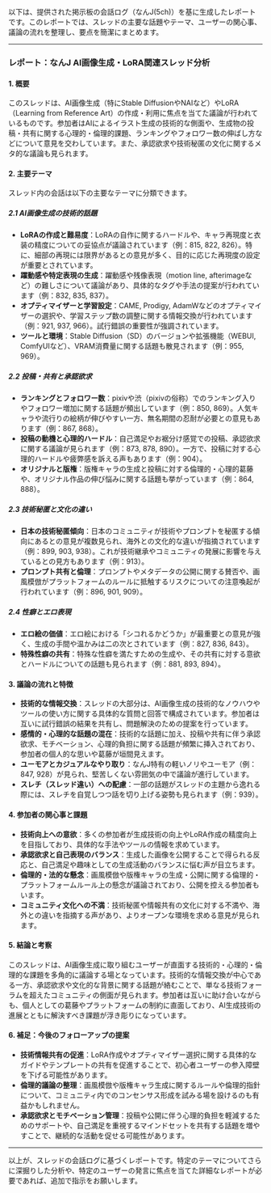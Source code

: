 以下は、提供された掲示板の会話ログ（なんJ(5ch)）を基に生成したレポートです。このレポートでは、スレッドの主要な話題やテーマ、ユーザーの関心事、議論の流れを整理し、要点を簡潔にまとめます。

---

### レポート：なんJ AI画像生成・LoRA関連スレッド分析

#### 1. 概要
このスレッドは、AI画像生成（特にStable DiffusionやNAIなど）やLoRA（Learning from Reference Art）の作成・利用に焦点を当てた議論が行われているものです。参加者はAIによるイラスト生成の技術的な側面や、生成物の投稿・共有に関する心理的・倫理的課題、ランキングやフォロワー数の伸ばし方などについて意見を交わしています。また、承認欲求や技術秘匿の文化に関するメタ的な議論も見られます。

#### 2. 主要テーマ
スレッド内の会話は以下の主要なテーマに分類できます。

##### 2.1 AI画像生成の技術的話題
- **LoRAの作成と難易度**：LoRAの自作に関するハードルや、キャラ再現度と衣装の精度についての妥協点が議論されています（例：815, 822, 826）。特に、細部の再現には限界があるとの意見が多く、目的に応じた再現度の設定が重要とされています。
- **躍動感や特定表現の生成**：躍動感や残像表現（motion line, afterimageなど）の難しさについて議論があり、具体的なタグや手法の提案が行われています（例：832, 835, 837）。
- **オプティマイザーと学習設定**：CAME, Prodigy, AdamWなどのオプティマイザーの選択や、学習ステップ数の調整に関する情報交換が行われています（例：921, 937, 966）。試行錯誤の重要性が強調されています。
- **ツールと環境**：Stable Diffusion（SD）のバージョンや拡張機能（WEBUI, ComfyUIなど）、VRAM消費量に関する話題も散見されます（例：955, 969）。

##### 2.2 投稿・共有と承認欲求
- **ランキングとフォロワー数**：pixivや渋（pixivの俗称）でのランキング入りやフォロワー増加に関する話題が頻出しています（例：850, 869）。人気キャラや流行りの絵柄が伸びやすい一方、無名期間の忍耐が必要との意見もあります（例：867, 868）。
- **投稿の動機と心理的ハードル**：自己満足やお裾分け感覚での投稿、承認欲求に関する議論が見られます（例：873, 878, 890）。一方で、投稿に対する心理的ハードルや疲弊感を訴える声もあります（例：904）。
- **オリジナルと版権**：版権キャラの生成と投稿に対する倫理的・心理的葛藤や、オリジナル作品の伸び悩みに関する話題も挙がっています（例：864, 888）。

##### 2.3 技術秘匿と文化の違い
- **日本の技術秘匿傾向**：日本のコミュニティが技術やプロンプトを秘匿する傾向にあるとの意見が複数見られ、海外との文化的な違いが指摘されています（例：899, 903, 938）。これが技術継承やコミュニティの発展に影響を与えているとの見方もあります（例：913）。
- **プロンプト共有と倫理**：プロンプトやメタデータの公開に関する賛否や、画風模倣がプラットフォームのルールに抵触するリスクについての注意喚起が行われています（例：896, 901, 909）。

##### 2.4 性癖とエロ表現
- **エロ絵の価値**：エロ絵における「シコれるかどうか」が最重要との意見が強く、生成の手間や温かみは二の次とされています（例：827, 836, 843）。
- **特殊性癖の共有**：特殊な性癖を満たすための生成や、その共有に対する意欲とハードルについての話題も見られます（例：881, 893, 894）。

#### 3. 議論の流れと特徴
- **技術的な情報交換**：スレッドの大部分は、AI画像生成の技術的なノウハウやツールの使い方に関する具体的な質問と回答で構成されています。参加者は互いに試行錯誤の結果を共有し、問題解決のための提案を行っています。
- **感情的・心理的な話題の混在**：技術的な話題に加え、投稿や共有に伴う承認欲求、モチベーション、心理的負担に関する話題が頻繁に挿入されており、参加者の個人的な思いや葛藤が垣間見えます。
- **ユーモアとカジュアルなやり取り**：なんJ特有の軽いノリやユーモア（例：847, 928）が見られ、堅苦しくない雰囲気の中で議論が進行しています。
- **スレチ（スレッド違い）への配慮**：一部の話題がスレッドの主題から逸れる際には、スレチを自覚しつつ話を切り上げる姿勢も見られます（例：939）。

#### 4. 参加者の関心事と課題
- **技術向上への意欲**：多くの参加者が生成技術の向上やLoRA作成の精度向上を目指しており、具体的な手法やツールの情報を求めています。
- **承認欲求と自己表現のバランス**：生成した画像を公開することで得られる反応と、自己満足や趣味としての生成活動のバランスに悩む声が目立ちます。
- **倫理的・法的な懸念**：画風模倣や版権キャラの生成・公開に関する倫理的・プラットフォームルール上の懸念が議論されており、公開を控える参加者もいます。
- **コミュニティ文化への不満**：技術秘匿や情報共有の文化に対する不満や、海外との違いを指摘する声があり、よりオープンな環境を求める意見が見られます。

#### 5. 結論と考察
このスレッドは、AI画像生成に取り組むユーザーが直面する技術的・心理的・倫理的な課題を多角的に議論する場となっています。技術的な情報交換が中心である一方、承認欲求や文化的な背景に関する話題が絡むことで、単なる技術フォーラムを超えたコミュニティの側面が見られます。参加者は互いに助け合いながらも、個人としての葛藤やプラットフォームの制約に直面しており、AI生成技術の進展とともに解決すべき課題が浮き彫りになっています。

#### 6. 補足：今後のフォローアップの提案
- **技術情報共有の促進**：LoRA作成やオプティマイザー選択に関する具体的なガイドやテンプレートの共有を促進することで、初心者ユーザーの参入障壁を下げる可能性があります。
- **倫理的議論の整理**：画風模倣や版権キャラ生成に関するルールや倫理的指針について、コミュニティ内でのコンセンサス形成を試みる場を設けるのも有益かもしれません。
- **承認欲求とモチベーション管理**：投稿や公開に伴う心理的負担を軽減するためのサポートや、自己満足を重視するマインドセットを共有する話題を増やすことで、継続的な活動を促せる可能性があります。

---

以上が、スレッドの会話ログに基づくレポートです。特定のテーマについてさらに深掘りした分析や、特定のユーザーの発言に焦点を当てた詳細なレポートが必要であれば、追加で指示をお願いします。